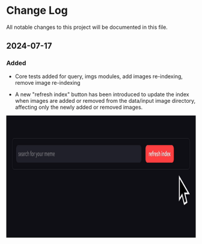 # Change Log
All notable changes to this project will be documented in this file.
 

## 2024-07-17

### Added

- Core tests added for query, imgs modules, add images re-indexing, remove image re-indexing

- A new "refresh index" button has been introduced to update the index when images are added or removed from the data/input image directory, affecting only the newly added or removed images.


<p align="center">
<img align="center" src="https://github.com/jermwatt/readme_gifs/blob/main/meme_search_refresh_button.gif" height="325">
</p>